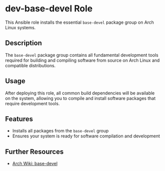 # dev-base-devel Role

This Ansible role installs the essential `base-devel` package group on Arch Linux systems.

## Description

The `base-devel` package group contains all fundamental development tools required for building and compiling software from source on Arch Linux and compatible distributions.

## Usage

After deploying this role, all common build dependencies will be available on the system, allowing you to compile and install software packages that require development tools.

## Features

- Installs all packages from the `base-devel` group
- Ensures your system is ready for software compilation and development

## Further Resources

- [Arch Wiki: base-devel](https://wiki.archlinux.org/title/Development_packages)
